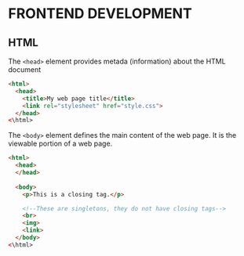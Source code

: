 # FRONTEND DEVELOPMENT

## HTML

The `<head>` element provides metada (information) about the HTML document

``` html
<html>
  <head>
    <title>My web page title</title>
    <link rel="stylesheet" href="style.css">
  </head>
<\html>
```

The `<body>` element defines the main content of the web page. It is the viewable portion of a web page.

``` html
<html>
  <head>
  </head>
    
  <body>
    <p>This is a closing tag.</p>

    <!--These are singletons, they do not have closing tags-->
    <br> 
    <img>
    <link>
  </body>
<\html>
```

